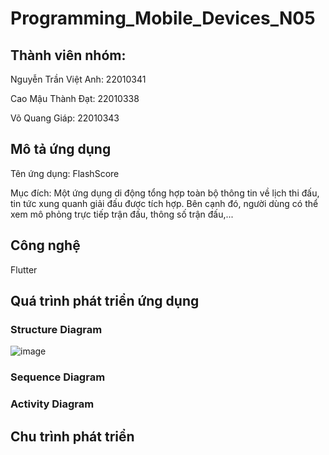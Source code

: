 # Programming_Mobile_Devices_N05

## Thành viên nhóm: 
Nguyễn Trần Việt Anh: 22010341

Cao Mậu Thành Đạt: 22010338

Võ Quang Giáp: 22010343

## Mô tả ứng dụng
Tên ứng dụng: FlashScore

Mục đích: Một ứng dụng di động tổng hợp toàn bộ thông tin về lịch thi đấu, tin tức xung quanh giải đấu được tích hợp. Bên cạnh đó, người dùng có thể xem mô phỏng trực tiếp trận đấu, thông số trận đấu,...

## Công nghệ 

Flutter

## Quá trình phát triển ứng dụng

### Structure Diagram
![image](https://github.com/user-attachments/assets/9445072b-1d0c-410b-ab99-bd635adfeaa8)

### Sequence Diagram

### Activity Diagram

## Chu trình phát triển
